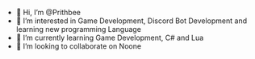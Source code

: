 - 👋 Hi, I’m @Prithbee
- 👀 I’m interested in Game Development, Discord Bot Development and learning new programming Language 
- 🌱 I’m currently learning Game Development, C# and Lua
- 💞️ I’m looking to collaborate on Noone

<!---
Prithbee/Prithbee is a ✨ special ✨ repository because its `README.md` (this file) appears on your GitHub profile.
You can click the Preview link to take a look at your changes.
--->
